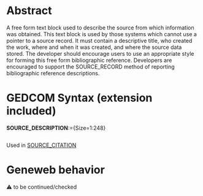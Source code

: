 ﻿# Abstract
A free form text block used to describe the source from which information was obtained.  This text
block is used by those systems which cannot use a pointer to a source record. It must contain a
descriptive title, who created the work, where and when it was created, and where the source data
stored. The developer should encourage users to use an appropriate style for forming this free form
bibliographic reference.  Developers are encouraged to support the SOURCE_RECORD method of
reporting bibliographic reference descriptions.


# GEDCOM Syntax (extension included)

**SOURCE_DESCRIPTION**:={Size=1:248}
<pre>
</pre>
Used in <a href=Ged.SOURCE_CITATION.md>SOURCE_CITATION</a><br />

# Geneweb behavior


:warning: to be continued/checked

